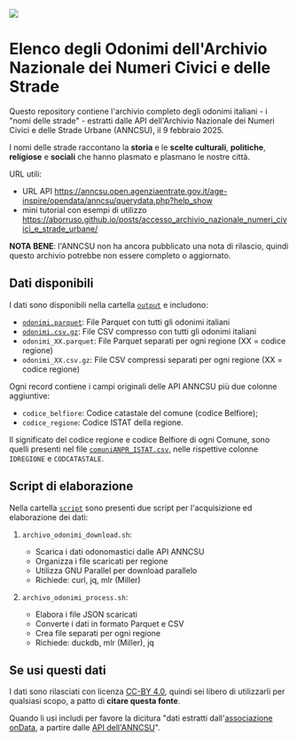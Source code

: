 <a href="https://datibenecomune.substack.com/about"><img src="https://img.shields.io/badge/%F0%9F%99%8F-%23datiBeneComune-%23cc3232"/></a>

# Elenco degli Odonimi dell'Archivio Nazionale dei Numeri Civici e delle Strade

Questo repository contiene l'archivio completo degli odonimi italiani - i "nomi delle strade" -  estratti dalle API dell'Archivio Nazionale dei Numeri Civici e delle Strade Urbane (ANNCSU), il 9 febbraio 2025.

I nomi delle strade raccontano la **storia** e le **scelte culturali**, **politiche**, **religiose** e **sociali** che hanno plasmato e plasmano le nostre città.

URL utili:

- URL API https://anncsu.open.agenziaentrate.gov.it/age-inspire/opendata/anncsu/querydata.php?help_show
- mini tutorial con esempi di utilizzo <https://aborruso.github.io/posts/accesso_archivio_nazionale_numeri_civici_e_strade_urbane/>

**NOTA BENE**: l'ANNCSU non ha ancora pubblicato una nota di rilascio, quindi questo archivio potrebbe non essere completo o aggiornato.

## Dati disponibili

I dati sono disponibili nella cartella [`output`](output) e includono:

- [`odonimi.parquet`](output/odonimi.parquet): File Parquet con tutti gli odonimi italiani
- [`odonimi.csv.gz`](output/odonimi.csv.gz): File CSV compresso con tutti gli odonimi italiani
- `odonimi_XX.parquet`: File Parquet separati per ogni regione (XX = codice regione)
- `odonimi_XX.csv.gz`: File CSV compressi separati per ogni regione (XX = codice regione)

Ogni record contiene i campi originali delle API ANNCSU più due colonne aggiuntive:
- `codice_belfiore`: Codice catastale del comune (codice Belfiore);
- `codice_regione`: Codice ISTAT della regione.

Il significato del codice regione e codice Belfiore di ogni Comune, sono quelli presenti nel file [`comuniANPR_ISTAT.csv`](risorse/comuniANPR_ISTAT.csv), nelle rispettive colonne `IDREGIONE` e `CODCATASTALE`.

## Script di elaborazione

Nella cartella [`script`](script) sono presenti due script per l'acquisizione ed elaborazione dei dati:

1. `archivo_odonimi_download.sh`:
   - Scarica i dati odonomastici dalle API ANNCSU
   - Organizza i file scaricati per regione
   - Utilizza GNU Parallel per download parallelo
   - Richiede: curl, jq, mlr (Miller)

2. `archivo_odonimi_process.sh`:
   - Elabora i file JSON scaricati
   - Converte i dati in formato Parquet e CSV
   - Crea file separati per ogni regione
   - Richiede: duckdb, mlr (Miller), jq

## Se usi questi dati

I dati sono rilasciati con licenza [CC-BY 4.0](https://creativecommons.org/licenses/by/4.0/deed.it), quindi sei libero di utilizzarli per qualsiasi scopo, a patto di **citare questa fonte**.

Quando li usi includi per favore la dicitura "dati estratti dall'[associazione onData](https://www.ondata.it/), a partire dalle [API dell'ANNCSU](https://anncsu.open.agenziaentrate.gov.it/age-inspire/opendata/anncsu/querydata.php?help_show)".

